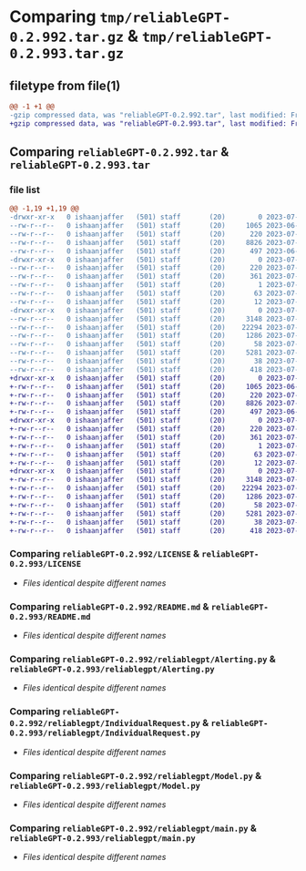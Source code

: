 # Comparing `tmp/reliableGPT-0.2.992.tar.gz` & `tmp/reliableGPT-0.2.993.tar.gz`

## filetype from file(1)

```diff
@@ -1 +1 @@
-gzip compressed data, was "reliableGPT-0.2.992.tar", last modified: Fri Jul 14 01:13:48 2023, max compression
+gzip compressed data, was "reliableGPT-0.2.993.tar", last modified: Fri Jul 14 01:17:31 2023, max compression
```

## Comparing `reliableGPT-0.2.992.tar` & `reliableGPT-0.2.993.tar`

### file list

```diff
@@ -1,19 +1,19 @@
-drwxr-xr-x   0 ishaanjaffer   (501) staff       (20)        0 2023-07-14 01:13:48.256941 reliableGPT-0.2.992/
--rw-r--r--   0 ishaanjaffer   (501) staff       (20)     1065 2023-06-20 20:42:37.000000 reliableGPT-0.2.992/LICENSE
--rw-r--r--   0 ishaanjaffer   (501) staff       (20)      220 2023-07-14 01:13:48.256773 reliableGPT-0.2.992/PKG-INFO
--rw-r--r--   0 ishaanjaffer   (501) staff       (20)     8826 2023-07-14 01:03:18.000000 reliableGPT-0.2.992/README.md
--rw-r--r--   0 ishaanjaffer   (501) staff       (20)      497 2023-06-28 20:45:06.000000 reliableGPT-0.2.992/pyproject.toml
-drwxr-xr-x   0 ishaanjaffer   (501) staff       (20)        0 2023-07-14 01:13:48.255280 reliableGPT-0.2.992/reliableGPT.egg-info/
--rw-r--r--   0 ishaanjaffer   (501) staff       (20)      220 2023-07-14 01:13:48.000000 reliableGPT-0.2.992/reliableGPT.egg-info/PKG-INFO
--rw-r--r--   0 ishaanjaffer   (501) staff       (20)      361 2023-07-14 01:13:48.000000 reliableGPT-0.2.992/reliableGPT.egg-info/SOURCES.txt
--rw-r--r--   0 ishaanjaffer   (501) staff       (20)        1 2023-07-14 01:13:48.000000 reliableGPT-0.2.992/reliableGPT.egg-info/dependency_links.txt
--rw-r--r--   0 ishaanjaffer   (501) staff       (20)       63 2023-07-14 01:13:48.000000 reliableGPT-0.2.992/reliableGPT.egg-info/requires.txt
--rw-r--r--   0 ishaanjaffer   (501) staff       (20)       12 2023-07-14 01:13:48.000000 reliableGPT-0.2.992/reliableGPT.egg-info/top_level.txt
-drwxr-xr-x   0 ishaanjaffer   (501) staff       (20)        0 2023-07-14 01:13:48.256482 reliableGPT-0.2.992/reliablegpt/
--rw-r--r--   0 ishaanjaffer   (501) staff       (20)     3148 2023-07-14 01:03:18.000000 reliableGPT-0.2.992/reliablegpt/Alerting.py
--rw-r--r--   0 ishaanjaffer   (501) staff       (20)    22294 2023-07-14 01:13:13.000000 reliableGPT-0.2.992/reliablegpt/IndividualRequest.py
--rw-r--r--   0 ishaanjaffer   (501) staff       (20)     1286 2023-07-02 02:49:46.000000 reliableGPT-0.2.992/reliablegpt/Model.py
--rw-r--r--   0 ishaanjaffer   (501) staff       (20)       58 2023-07-10 15:34:25.000000 reliableGPT-0.2.992/reliablegpt/__init__.py
--rw-r--r--   0 ishaanjaffer   (501) staff       (20)     5281 2023-07-14 01:04:10.000000 reliableGPT-0.2.992/reliablegpt/main.py
--rw-r--r--   0 ishaanjaffer   (501) staff       (20)       38 2023-07-14 01:13:48.256980 reliableGPT-0.2.992/setup.cfg
--rw-r--r--   0 ishaanjaffer   (501) staff       (20)      418 2023-07-14 01:13:38.000000 reliableGPT-0.2.992/setup.py
+drwxr-xr-x   0 ishaanjaffer   (501) staff       (20)        0 2023-07-14 01:17:31.014086 reliableGPT-0.2.993/
+-rw-r--r--   0 ishaanjaffer   (501) staff       (20)     1065 2023-06-20 20:42:37.000000 reliableGPT-0.2.993/LICENSE
+-rw-r--r--   0 ishaanjaffer   (501) staff       (20)      220 2023-07-14 01:17:31.013939 reliableGPT-0.2.993/PKG-INFO
+-rw-r--r--   0 ishaanjaffer   (501) staff       (20)     8826 2023-07-14 01:03:18.000000 reliableGPT-0.2.993/README.md
+-rw-r--r--   0 ishaanjaffer   (501) staff       (20)      497 2023-06-28 20:45:06.000000 reliableGPT-0.2.993/pyproject.toml
+drwxr-xr-x   0 ishaanjaffer   (501) staff       (20)        0 2023-07-14 01:17:31.012811 reliableGPT-0.2.993/reliableGPT.egg-info/
+-rw-r--r--   0 ishaanjaffer   (501) staff       (20)      220 2023-07-14 01:17:30.000000 reliableGPT-0.2.993/reliableGPT.egg-info/PKG-INFO
+-rw-r--r--   0 ishaanjaffer   (501) staff       (20)      361 2023-07-14 01:17:30.000000 reliableGPT-0.2.993/reliableGPT.egg-info/SOURCES.txt
+-rw-r--r--   0 ishaanjaffer   (501) staff       (20)        1 2023-07-14 01:17:30.000000 reliableGPT-0.2.993/reliableGPT.egg-info/dependency_links.txt
+-rw-r--r--   0 ishaanjaffer   (501) staff       (20)       63 2023-07-14 01:17:30.000000 reliableGPT-0.2.993/reliableGPT.egg-info/requires.txt
+-rw-r--r--   0 ishaanjaffer   (501) staff       (20)       12 2023-07-14 01:17:30.000000 reliableGPT-0.2.993/reliableGPT.egg-info/top_level.txt
+drwxr-xr-x   0 ishaanjaffer   (501) staff       (20)        0 2023-07-14 01:17:31.013789 reliableGPT-0.2.993/reliablegpt/
+-rw-r--r--   0 ishaanjaffer   (501) staff       (20)     3148 2023-07-14 01:03:18.000000 reliableGPT-0.2.993/reliablegpt/Alerting.py
+-rw-r--r--   0 ishaanjaffer   (501) staff       (20)    22294 2023-07-14 01:13:13.000000 reliableGPT-0.2.993/reliablegpt/IndividualRequest.py
+-rw-r--r--   0 ishaanjaffer   (501) staff       (20)     1286 2023-07-02 02:49:46.000000 reliableGPT-0.2.993/reliablegpt/Model.py
+-rw-r--r--   0 ishaanjaffer   (501) staff       (20)       58 2023-07-10 15:34:25.000000 reliableGPT-0.2.993/reliablegpt/__init__.py
+-rw-r--r--   0 ishaanjaffer   (501) staff       (20)     5281 2023-07-14 01:17:16.000000 reliableGPT-0.2.993/reliablegpt/main.py
+-rw-r--r--   0 ishaanjaffer   (501) staff       (20)       38 2023-07-14 01:17:31.014125 reliableGPT-0.2.993/setup.cfg
+-rw-r--r--   0 ishaanjaffer   (501) staff       (20)      418 2023-07-14 01:17:22.000000 reliableGPT-0.2.993/setup.py
```

### Comparing `reliableGPT-0.2.992/LICENSE` & `reliableGPT-0.2.993/LICENSE`

 * *Files identical despite different names*

### Comparing `reliableGPT-0.2.992/README.md` & `reliableGPT-0.2.993/README.md`

 * *Files identical despite different names*

### Comparing `reliableGPT-0.2.992/reliablegpt/Alerting.py` & `reliableGPT-0.2.993/reliablegpt/Alerting.py`

 * *Files identical despite different names*

### Comparing `reliableGPT-0.2.992/reliablegpt/IndividualRequest.py` & `reliableGPT-0.2.993/reliablegpt/IndividualRequest.py`

 * *Files identical despite different names*

### Comparing `reliableGPT-0.2.992/reliablegpt/Model.py` & `reliableGPT-0.2.993/reliablegpt/Model.py`

 * *Files identical despite different names*

### Comparing `reliableGPT-0.2.992/reliablegpt/main.py` & `reliableGPT-0.2.993/reliablegpt/main.py`

 * *Files identical despite different names*


